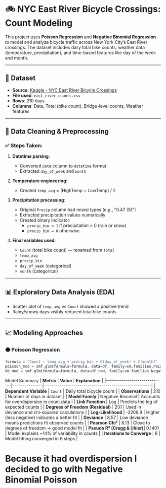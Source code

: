 # 🚲 NYC East River Bicycle Crossings: Count Modeling

This project uses **Poisson Regression** and **Negative Binomial Regression** to model and analyze bicycle traffic across New York City’s East River crossings. The dataset includes daily total bike counts, weather data (temperature, precipitation), and time-based features like day of the week and month.

---

## 📂 Dataset

- **Source**: [Kaggle - NYC East River Bicycle Crossings](https://www.kaggle.com/datasets/new-york-city/nyc-east-river-bicycle-crossings)
- **File used**: `east_river_counts.csv`
- **Rows**: 210 days  
- **Columns**: Date, Total (bike count), Bridge-level counts, Weather features

---

## 🧹 Data Cleaning & Preprocessing

### ✅ Steps Taken:

1. **Datetime parsing**:
   - Converted `Date` column to `datetime` format
   - Extracted `day_of_week` and `month`

2. **Temperature engineering**:
   - Created `temp_avg` = (HighTemp + LowTemp) / 2

3. **Precipitation processing**:
   - Original `Precip` column had mixed types (e.g., "0.47 (S)")
   - Extracted precipitation values numerically
   - Created binary indicator:
     - `precip_bin = 1` if precipitation > 0 (rain or snow)
     - `precip_bin = 0` otherwise

4. **Final variables used**:
   - `Count` (total bike count) — renamed from `Total`
   - `temp_avg`
   - `precip_bin`
   - `day_of_week` (categorical)
   - `month` (categorical)

---

## 📊 Exploratory Data Analysis (EDA)

- Scatter plot of `temp_avg` vs `Count` showed a positive trend
- Rainy/snowy days visibly reduced total bike counts

---

## 📈 Modeling Approaches

### 🟠 Poisson Regression

```python
formula = "Count ~ temp_avg + precip_bin + C(day_of_week) + C(month)"
poisson_mod = smf.glm(formula=formula, data=df, family=sm.families.Poisson()).fit()
nb_mod = smf.glm(formula=formula, data=df_raw, family=sm.families.NegativeBinomial()).fit()
```

Model Summary
| **Metric**                    | **Value**     | **Explanation**                                      |
|------------------------------|---------------|------------------------------------------------------|
| **Dependent Variable**       | `Count`       | Daily total bicycle count                            |
| **Observations**             | 210           | Number of days in dataset                            |
| **Model Family**             | Negative Binomial | Accounts for overdispersion in count data        |
| **Link Function**            | Log           | Predicts the log of expected counts                  |
| **Degrees of Freedom (Residual)** | 201     | Used in deviance and chi-squared calculations        |
| **Log-Likelihood**           | -2206.9       | Higher (less negative) indicates a better fit        |
| **Deviance**                 | 8.57          | Low deviance means predictions fit observed counts   |
| **Pearson Chi²**             | 8.13          | Close to degrees of freedom → good model fit         |
| **Pseudo R² (Cragg & Uhler)**| 0.1401        | Model explains ~14% of variability in counts         |
| **Iterations to Converge**   | 8             | Model fitting converged in 8 steps                   |


# Because it had overdispersion I decided to go with Negative Binomial Poisson